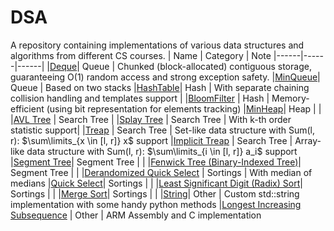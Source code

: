 # DSA
A repository containing implementations of various data structures and algorithms from different CS courses.
| Name | Category | Note
|------|------|------|
|[Deque](/queue/deque)| Queue | Chunked (block-allocated) contiguous storage, guaranteeing O(1) random access and strong exception safety.
|[MinQueue](/queue/min_queue/min_queue.hpp)| Queue | Based on two stacks
|[HashTable](/hash/hash_map/hash_map.hpp)| Hash | With separate chaining collision handling and templates support |
|[BloomFilter](/hash/bloom_filter/bloom_filter.h) | Hash | Memory-efficient (using bit representation for elements tracking)
|[MinHeap](/heap/heap.hpp)| Heap | |
|[AVL Tree](/tree/search_tree/avl_tree/avl_tree.hpp) | Search Tree |
|[Splay Tree](/tree/search_tree/splay_tree/splay_tree.hpp) | Search Tree | With k-th order statistic support|
|[Treap](/tree/search_tree/treap/regular/treap.hpp) | Search Tree | Set-like data structure with Sum(l, r): $\sum\limits_{x \in [l, r]} x$ support
|[Implicit Treap](/tree/search_tree/treap/implicit/treap.hpp) | Search Tree | Array-like data structure with Sum(l, r): $\sum\limits_{i \in [l, r]} a_i$ support
|[Segment Tree](/tree/segment_tree/segment_tree/segment_tree.hpp)| Segment Tree | |
|[Fenwick Tree (Binary-Indexed Tree)](/tree/segment_tree/segment_tree/segment_tree.hpp)| Segment Tree | |
|[Derandomized Quick Select](/sortings/dqs.cpp) | Sortings | With median of medians
|[Quick Select](/sortings/quick_select.cpp)| Sortings | |
|[Least Significant Digit (Radix) Sort](/sortings/lsd_sort.cpp)| Sortings | |
|[Merge Sort](/sortings/merge_sort.cpp)| Sortings | |
|[String](/other/string)| Other | Custom std::string implementation with some handy python methods
|[Longest Increasing Subsequence](/other/assembly/) | Other | ARM Assembly and C implementation


